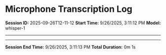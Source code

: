 # Microphone Transcription Log

**Session ID:** 2025-09-26T12-11-12
**Start Time:** 9/26/2025, 3:11:12 PM
**Model:** whisper-1

---


---

**Session End Time:** 9/26/2025, 3:11:13 PM
**Total Duration:** 0m 1s

